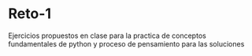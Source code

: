 # Reto-1
Ejercicios propuestos en clase para la practica de conceptos fundamentales de python y proceso de pensamiento para las soluciones
